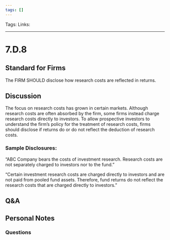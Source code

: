 ```yaml
---
tags: []
---
```

Tags:
Links: 
___
# 7.D.8
## Standard for Firms
The FIRM SHOULD disclose how research costs are reflected in returns.
## Discussion
The focus on research costs has grown in certain markets. Although research costs are often absorbed by the firm, some firms instead charge research costs directly to investors. To allow prospective investors to understand the firm’s policy for the treatment of research costs, firms should disclose if returns do or do not reflect the deduction of research costs.
### Sample Disclosures:
“ABC Company bears the costs of investment research. Research costs are not separately charged to investors nor to the fund.”

“Certain investment research costs are charged directly to investors and are not paid from pooled fund assets. Therefore, fund returns do not reflect the research costs that are charged directly to investors.”
## Q&A

## Personal Notes

### Questions